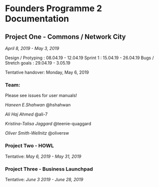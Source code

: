 # Founders Programme 2 Documentation


## Project One - Commons / Network City
*April 8, 2019 - May 3, 2019*

Design / Protyping : 08.04.19 - 12.04.19
Sprint 1 : 15.04.19 - 26.04.19
Bugs / Stretch goals : 29.04.19 - 3.05.19

Tentative handover: Monday, May 6, 2019

### Team:
Please see issues for user manuals!

*Haneen E.Shahwan*
@hshahwan

*Ali Haj Ahmed*
@ali-7

*Kristina-Talisa Jaggard* 
@teenie-quaggard

*Oliver Smith-Wellnitz*
@oliversw




### Project Two - HOWL
Tentative: *May 6, 2019 - May 31, 2019*

### Project Three - Business Launchpad
Tentative: *June 3 2019 - June 28, 2019*

